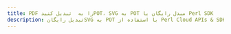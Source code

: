 ---title: PDF را به  تبدیل کنیدPOT، SVG به POT مبدل رایگان یا Perl SDKdescription: تبدیل رایگانSVG به POT با استفاده از Perl Cloud APIs & SDK همچنین اسناد PDF را در Cloud ایجاد، ویرایش و رندر کنید.---
